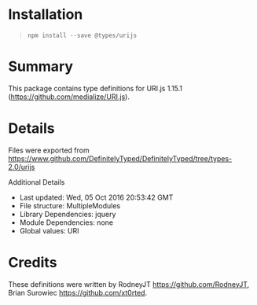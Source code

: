 # Installation
> `npm install --save @types/urijs`

# Summary
This package contains type definitions for URI.js 1.15.1 (https://github.com/medialize/URI.js).

# Details
Files were exported from https://www.github.com/DefinitelyTyped/DefinitelyTyped/tree/types-2.0/urijs

Additional Details
 * Last updated: Wed, 05 Oct 2016 20:53:42 GMT
 * File structure: MultipleModules
 * Library Dependencies: jquery
 * Module Dependencies: none
 * Global values: URI

# Credits
These definitions were written by RodneyJT <https://github.com/RodneyJT>, Brian Surowiec <https://github.com/xt0rted>.
